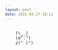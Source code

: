 ```yaml
---
layout: post
date: 2025-03-27 16:11
---
```


<pre><br>    (\__)<br>    (o^.^)<br>    z("_(")<br></pre>